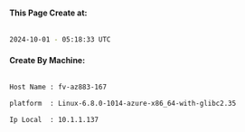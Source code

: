 
   
#### This Page Create at:

```bash

2024-10-01 - 05:18:33 UTC

```

#### Create By Machine:

```bash

Host Name : fv-az883-167

platform  : Linux-6.8.0-1014-azure-x86_64-with-glibc2.35

Ip Local  : 10.1.1.137

```

